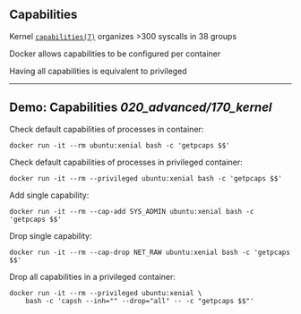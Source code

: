 ## Capabilities

Kernel [`capabilities(7)`](http://man7.org/linux/man-pages/man7/capabilities.7.html) organizes >300 syscalls in 38 groups

Docker allows capabilities to be configured per container

Having all capabilities is equivalent to privileged

---

## Demo: Capabilities <i class="far fa-folder-open tooltip"><span class="tooltiptext tooltip-right">020_advanced/170_kernel</span></i>

Check default capabilities of processes in container:

```plaintext
docker run -it --rm ubuntu:xenial bash -c 'getpcaps $$'
```

Check default capabilities of processes in privileged container:

```plaintext
docker run -it --rm --privileged ubuntu:xenial bash -c 'getpcaps $$'
```

Add single capability:

```plaintext
docker run -it --rm --cap-add SYS_ADMIN ubuntu:xenial bash -c 'getpcaps $$'
```

Drop single capability:

```plaintext
docker run -it --rm --cap-drop NET_RAW ubuntu:xenial bash -c 'getpcaps $$'
```

Drop all capabilities in a privileged container:

```plaintext
docker run -it --rm --privileged ubuntu:xenial \
    bash -c 'capsh --inh="" --drop="all" -- -c "getpcaps $$"'
```
